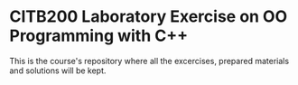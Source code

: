 # CITB200 Laboratory Exercise on OO Programming with C++
This is the course's repository where all the excercises, prepared materials and solutions will be kept.
